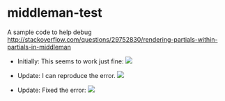 # middleman-test
A sample code to help debug http://stackoverflow.com/questions/29752830/rendering-partials-within-partials-in-middleman

* Initially: This seems to work just fine:
![](https://www.evernote.com/shard/s62/sh/bafdd1a8-7f7f-4cb9-9998-99bcfd001480/2a64dfce23cda81e13a7c6bf4c4f1629/res/55954e1e-9b9e-49a3-b3fe-a4981730a0fb/skitch.png?resizeSmall&width=832)

* Update: I can reproduce the error.
![](https://www.evernote.com/shard/s62/sh/4cf2f3c2-b345-4877-bdda-0996aa5c9afb/83cf2aadb6b3b4afa711fc7d190f4c98/res/26fc6326-6eff-4e6d-9421-be4330c0ed0b/skitch.png?resizeSmall&width=832)

* Update: Fixed the error:
![](https://www.evernote.com/shard/s62/sh/d339e20b-308a-4b23-b203-34dead834666/5c21624dd9d3d9ad45470f865aa6ce7a/res/3d864f93-e70e-49df-ab80-dc15b5ede4f5/skitch.png?resizeSmall&width=832)
